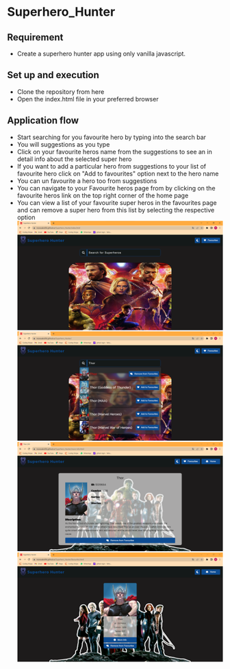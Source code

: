 # Superhero_Hunter
## Requirement
* Create a superhero hunter app using only vanilla javascript.

## Set up and execution
* Clone the repository from here
* Open the index.html file in your preferred browser
## Application flow
* Start searching for you favourite hero by typing into the search bar
* You will suggestions as you type
* Click on your favourite heros name from the suggestions to see an in detail info about the selected super hero
* If you want to add a particular hero from suggestions to your list of favourite hero click on "Add to favourites" option next to the hero name
* You can un favourite a hero too from suggestions
* You can navigate to your Favourite heros page from by clicking on the favourite heros link on the top right corner of the home page
* You can view a list of your favourite super heros in the favourites page and can remove a super hero from this list by selecting the respective option
![alttext](ss.png)
![alttext](ss2.png)
![alttext](ss3.png)
![alttext](ss4.png)
